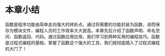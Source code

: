 # 本章小结


函数是程序功能由简单走向强大的转折点。通过将需要的功能封装为函数，进而保存为模块文件，编程人员的工作效率大大提高。本章先后介绍了函数声明、命名空间、函数返回、代码。通过函数应用应用，我们学习到两种实用的编程技巧。函数是过程式编程的基础，掌握了函数这个强大的工具，我们就彻底踏入了过程式编程的大门了！